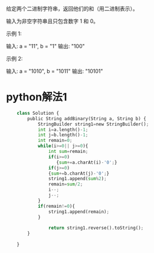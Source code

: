 给定两个二进制字符串，返回他们的和（用二进制表示）。

输入为非空字符串且只包含数字 1 和 0。

示例 1:

输入: a = "11", b = "1"
输出: "100"

示例 2:

输入: a = "1010", b = "1011"
输出: "10101"


# python解法1

```Python
	class Solution {
	    public String addBinary(String a, String b) {
	        StringBuilder string1=new StringBuilder();
	        int i=a.length()-1;
	        int j=b.length()-1;
	        int remain=0;
	        while(i>=0|| j>=0){
	            int sum=remain;
	            if(i>=0)
	               {sum+=a.charAt(i)-'0';}
	            if(j>=0)
	            {sum+=b.charAt(j)-'0';}
	            string1.append(sum%2);
	            remain=sum/2;
	            i--;
	            j--;
	        }
	        if(remain!=0){
	            string1.append(remain);
	        }
	        
	            return string1.reverse().toString();
	    }
	
	}
```
